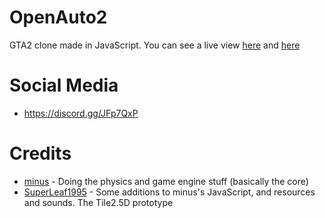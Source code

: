# OpenAuto2
GTA2 clone made in JavaScript. You can see a live view [here](https://superleaf1995.github.io/OpenAuto2/car.html) and [here](https://superleaf1995.github.io/OpenAuto2/)

# Social Media
* https://discord.gg/JFp7QxP

# Credits
* [minus](https://github.com/minusyt23) - Doing the physics and game engine stuff (basically the core)
* [SuperLeaf1995](https://github.com/SuperLeaf1995) - Some additions to minus's JavaScript, and resources and sounds. The Tile2.5D prototype
